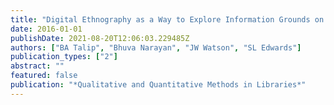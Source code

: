 ```yaml
---
title: "Digital Ethnography as a Way to Explore Information Grounds on Twitter"
date: 2016-01-01
publishDate: 2021-08-20T12:06:03.229485Z
authors: ["BA Talip", "Bhuva Narayan", "JW Watson", "SL Edwards"]
publication_types: ["2"]
abstract: ""
featured: false
publication: "*Qualitative and Quantitative Methods in Libraries*"
---
```


